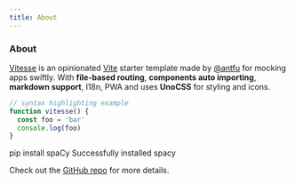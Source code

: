 ```yaml
---
title: About
---
```


<div class="text-center">
  <!-- You can use Vue components inside markdown -->
  <div i-carbon-dicom-overlay class="text-4xl -mb-6 m-auto" />
  <h3>About</h3>
</div>

[Vitesse](https://github.com/antfu/vitesse) is an opinionated [Vite](https://github.com/vitejs/vite) starter template made by [@antfu](https://github.com/antfu) for mocking apps swiftly. With **file-based routing**, **components auto importing**, **markdown support**, I18n, PWA and uses **UnoCSS** for styling and icons.

```js
// syntax highlighting example
function vitesse() {
  const foo = 'bar'
  console.log(foo)
}
```

<v-termynal class="nord-termynal" restartButton=true forwardButton=true lazy=true typeDelay=75 lineDelay=1000>
<vt-input>pip install spaCy</vt-input>
<vt-progress  progressChar=. progressDelay=54 />
<vt-text>Successfully installed spacy</vt-text>
</v-termynal>

<style scoped>
.nord-termynal {
  --vt-color-bg: #2e3440;
  --vt-color-text: #ECEFF4;
  --vt-color-text-subtle: #66738e;
  --vt-color-btn: #5E81AC;
  --vt-color-btn-hover: #81A1C1;
}
</style>

Check out the [GitHub repo](https://github.com/antfu/vitesse) for more details.
